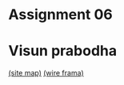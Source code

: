 # Assignment 06
# Visun prabodha

[(site map)](https://www.gloomaps.com/hh6fnYwwws)
[(wire frama)](https://app.diagrams.net/#G1TjPQJk8d3aNhXC3zcsYBR-2pe_bquCpw#%7B%22pageId%22%3A%229EUpNfXysPX8393SOZLi%22%7D)
